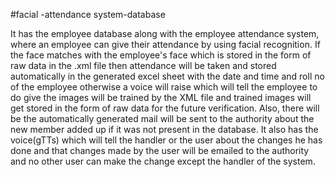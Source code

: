 #facial -attendance system-database

It has the employee database along with the employee attendance system, where an employee can give their attendance by using facial recognition. If the face matches with the employee's face which is stored in the form of raw data in the .xml file then attendance will be taken and stored automatically in the generated excel sheet with the date and time and roll no of the employee otherwise a voice will raise which will tell the employee to do give the images will be trained by the XML file and trained images will get stored in the form of raw data for the future verification. Also, there will be the automatically generated mail will be sent to the authority about the new member added up if it was not present in the database. It also has the voice(gTTs) which will tell the handler or the user about the changes he has done and that changes made by the user will be emailed to the authority and no other user can make the change except the handler of the system.
